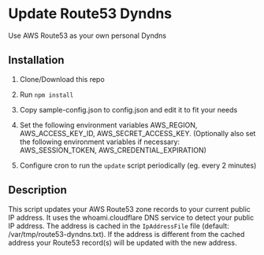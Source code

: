 # Update Route53 Dyndns

Use AWS Route53 as your own personal Dyndns

## Installation

1. Clone/Download this repo

1. Run `npm install`

1. Copy sample-config.json to config.json and edit it to fit your needs

1. Set the following environment variables AWS_REGION, AWS_ACCESS_KEY_ID, AWS_SECRET_ACCESS_KEY.
(Optionally also set the following environment variables if necessary: AWS_SESSION_TOKEN, AWS_CREDENTIAL_EXPIRATION)

1. Configure cron to run the `update` script periodically (eg. every 2 minutes)

## Description

This script updates your AWS Route53 zone records to your current public IP address.
It uses the whoami.cloudflare DNS service to detect your public IP address.
The address is cached in the `IpAddressFile` file (default: /var/tmp/route53-dyndns.txt).
If the address is different from the cached address your Route53 record(s) will be
updated with the new address.
